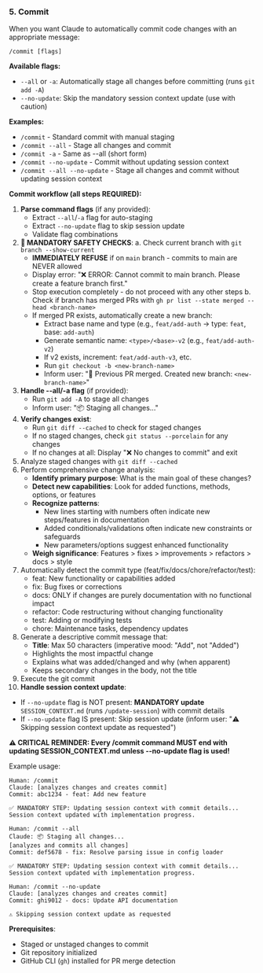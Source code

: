### 5. Commit
When you want Claude to automatically commit code changes with an appropriate message:

`/commit [flags]`

**Available flags:**

- `--all` or `-a`: Automatically stage all changes before committing (runs `git add -A`)
- `--no-update`: Skip the mandatory session context update (use with caution)

**Examples:**

- `/commit` - Standard commit with manual staging
- `/commit --all` - Stage all changes and commit
- `/commit -a` - Same as --all (short form)
- `/commit --no-update` - Commit without updating session context
- `/commit --all --no-update` - Stage all changes and commit without updating session context

**Commit workflow (all steps REQUIRED):**

1. **Parse command flags** (if any provided):
   - Extract `--all`/`-a` flag for auto-staging
   - Extract `--no-update` flag to skip session update
   - Validate flag combinations
2. **🚨 MANDATORY SAFETY CHECKS**:
   a. Check current branch with `git branch --show-current`
      - **IMMEDIATELY REFUSE** if on `main` branch - commits to main are NEVER allowed
      - Display error: "❌ ERROR: Cannot commit to main branch. Please create a feature branch first."
      - Stop execution completely - do not proceed with any other steps
   b. Check if branch has merged PRs with `gh pr list --state merged --head <branch-name>`
      - If merged PR exists, automatically create a new branch:
        - Extract base name and type (e.g., `feat/add-auth` → type: `feat`, base: `add-auth`)
        - Generate semantic name: `<type>/<base>-v2` (e.g., `feat/add-auth-v2`)
        - If v2 exists, increment: `feat/add-auth-v3`, etc.
        - Run `git checkout -b <new-branch-name>`
        - Inform user: "🔄 Previous PR merged. Created new branch: `<new-branch-name>`"
3. **Handle --all/-a flag** (if provided):
   - Run `git add -A` to stage all changes
   - Inform user: "📦 Staging all changes..."
4. **Verify changes exist**:
   - Run `git diff --cached` to check for staged changes
   - If no staged changes, check `git status --porcelain` for any changes
   - If no changes at all: Display "❌ No changes to commit" and exit
5. Analyze staged changes with `git diff --cached`
6. Perform comprehensive change analysis:
   - **Identify primary purpose**: What is the main goal of these changes?
   - **Detect new capabilities**: Look for added functions, methods, options, or features
   - **Recognize patterns**:
     - New lines starting with numbers often indicate new steps/features in documentation
     - Added conditionals/validations often indicate new constraints or safeguards
     - New parameters/options suggest enhanced functionality
   - **Weigh significance**: Features > fixes > improvements > refactors > docs > style
7. Automatically detect the commit type (feat/fix/docs/chore/refactor/test):
   - feat: New functionality or capabilities added
   - fix: Bug fixes or corrections
   - docs: ONLY if changes are purely documentation with no functional impact
   - refactor: Code restructuring without changing functionality
   - test: Adding or modifying tests
   - chore: Maintenance tasks, dependency updates
8. Generate a descriptive commit message that:
   - **Title**: Max 50 characters (imperative mood: "Add", not "Added")
   - Highlights the most impactful change
   - Explains what was added/changed and why (when apparent)
   - Keeps secondary changes in the body, not the title
9. Execute the git commit
10. **Handle session context update**:
   - If `--no-update` flag is NOT present: **MANDATORY update** `SESSION_CONTEXT.md` (runs `/update-session`) with commit details
   - If `--no-update` flag IS present: Skip session update (inform user: "⚠️ Skipping session context update as requested")

**⚠️ CRITICAL REMINDER: Every /commit command MUST end with updating SESSION_CONTEXT.md unless --no-update flag is used!**

Example usage:

```text
Human: /commit
Claude: [analyzes changes and creates commit]
Commit: abc1234 - feat: Add new feature

✅ MANDATORY STEP: Updating session context with commit details...
Session context updated with implementation progress.
```

```text
Human: /commit --all
Claude: 📦 Staging all changes...
[analyzes and commits all changes]
Commit: def5678 - fix: Resolve parsing issue in config loader

✅ MANDATORY STEP: Updating session context with commit details...
Session context updated with implementation progress.
```

```text
Human: /commit --no-update
Claude: [analyzes changes and creates commit]
Commit: ghi9012 - docs: Update API documentation

⚠️ Skipping session context update as requested
```

**Prerequisites**:

- Staged or unstaged changes to commit
- Git repository initialized
- GitHub CLI (`gh`) installed for PR merge detection
